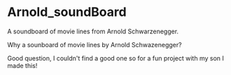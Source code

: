 

# Arnold_soundBoard
A soundboard of movie lines from Arnold Schwarzenegger.

Why a sounboard of movie lines by Arnold Schwazenegger?

Good question, I couldn't find a good one so for a fun project with my son I made this! 
